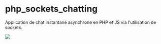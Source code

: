 # php_sockets_chatting
Application de chat instantané asynchrone en PHP et JS via l'utilisation de sockets.

![](https://cdn.discordapp.com/attachments/608412167082868758/799823600839295006/image0.png)
